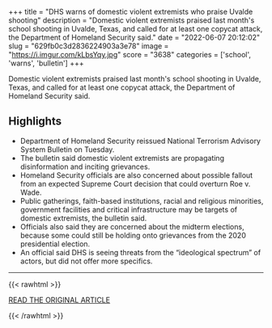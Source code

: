 +++
title = "DHS warns of domestic violent extremists who praise Uvalde shooting"
description = "Domestic violent extremists praised last month's school shooting in Uvalde, Texas, and called for at least one copycat attack, the Department of Homeland Security said."
date = "2022-06-07 20:12:02"
slug = "629fb0c3d2836224903a3e78"
image = "https://i.imgur.com/kLbsYqy.jpg"
score = "3638"
categories = ['school', 'warns', 'bulletin']
+++

Domestic violent extremists praised last month's school shooting in Uvalde, Texas, and called for at least one copycat attack, the Department of Homeland Security said.

## Highlights

- Department of Homeland Security reissued National Terrorism Advisory System Bulletin on Tuesday.
- The bulletin said domestic violent extremists are propagating disinformation and inciting grievances.
- Homeland Security officials are also concerned about possible fallout from an expected Supreme Court decision that could overturn Roe v. Wade.
- Public gatherings, faith-based institutions, racial and religious minorities, government facilities and critical infrastructure may be targets of domestic extremists, the bulletin said.
- Officials also said they are concerned about the midterm elections, because some could still be holding onto grievances from the 2020 presidential election.
- An official said DHS is seeing threats from the “ideological spectrum” of actors, but did not offer more specifics.

---

{{< rawhtml >}}
  <p class="article-category">
    <a target="_blank" href="https://abcnews.go.com/US/dhs-warns-domestic-violent-extremists-praise-uvalde-shooting/story?id=85228524">READ THE ORIGINAL ARTICLE</a>
  </p>
{{< /rawhtml >}}
